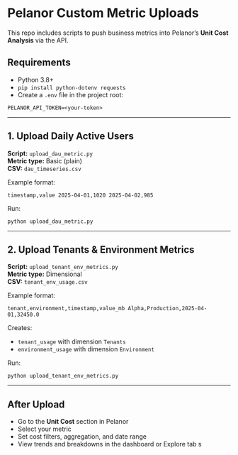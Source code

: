 # Pelanor Custom Metric Uploads

This repo includes scripts to push business metrics into Pelanor’s **Unit Cost Analysis** via the API.

## Requirements

- Python 3.8+
- `pip install python-dotenv requests`
- Create a `.env` file in the project root:

`PELANOR_API_TOKEN=<your-token>`

---

## 1. Upload Daily Active Users

**Script:** `upload_dau_metric.py`  
**Metric type:** Basic (plain)  
**CSV:** `dau_timeseries.csv`

Example format:

`timestamp,value 2025-04-01,1020 2025-04-02,985`


Run:

`python upload_dau_metric.py`


---

## 2. Upload Tenants & Environment Metrics

**Script:** `upload_tenant_env_metrics.py`  
**Metric type:** Dimensional  
**CSV:** `tenant_env_usage.csv`

Example format:

`tenant,environment,timestamp,value_mb Alpha,Production,2025-04-01,32450.0`


Creates:

- `tenant_usage` with dimension `Tenants`
- `environment_usage` with dimension `Environment`

Run:

`python upload_tenant_env_metrics.py`


---

## After Upload

- Go to the **Unit Cost** section in Pelanor
- Select your metric
- Set cost filters, aggregation, and date range
- View trends and breakdowns in the dashboard or Explore tab
s
